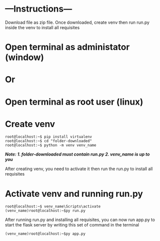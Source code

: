 # —Instructions—
Download file as zip file. 
Once downloaded, create venv then run run.py inside the venv to install all requisites

# Open terminal as administator (window)
# Or
# Open terminal as root user (linux)

# Create venv 
```console
root@localhost:~$ pip install virtualenv
root@localhost:~$ cd "folder-downloaded"
root@localhost:~$ python -m venv venv_name
```
***Note: 1. folder-downloaded must contain run.py 2. venv_name is up to you***

After creating venv, you need to activate it then run the run.py to install all requisites

# Activate venv and running run.py
```console
root@localhost:~$ venv_name\Scripts\activate
(venv_name)root@localhost:~$py run.py
```
After running run.py and installing all requisites, you can now run app.py to start the flask server by writing this set of command in the terminal
```console
(venv_name)root@localhost:~$py app.py
```
